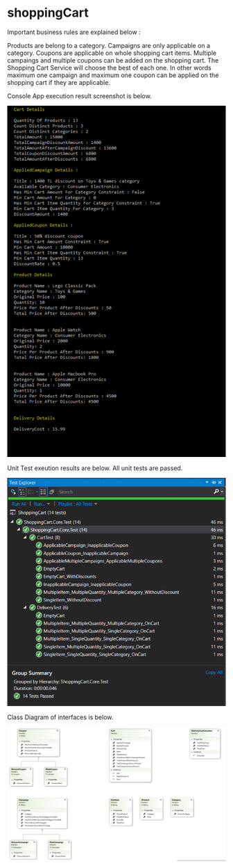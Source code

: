 # shoppingCart

Important business rules are explained below :

Products are belong to a category.
Campaigns are only applicable on a category.
Coupons are applicable on whole shopping cart items.
Multiple campaings and multiple coupons can be added on the shopping cart.
The Shopping Cart Service will choose the best of each one. In other words maximum one campaign and maximum one coupon can be applied on the shopping cart if they are applicable.


Console App execution result screenshot is below.

![ConsoleApp execution Screenshot](https://raw.githubusercontent.com/gurcag/shoppingCart/master/shoppingCartCmd.PNG)


Unit Test exeution results are below. All unit tests are passed.

![Unit Test exeution result](https://raw.githubusercontent.com/gurcag/shoppingCart/master/shoppingCartTestResult.PNG)


Class Diagram of interfaces is below.

![Class Diagram](https://raw.githubusercontent.com/gurcag/shoppingCart/master/shoppingCartClassDiagram.PNG)
